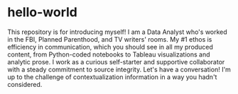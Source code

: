 # hello-world
This repository is for introducing myself!
I am a Data Analyst who's worked in the FBI, Planned Parenthood, and TV writers' rooms. My #1 ethos is efficiency in communication, which you should see in all my produced content, from Python-coded notebooks to Tableau visualizations and analytic prose. I work as a curious self-starter and supportive collaborator with a steady commitment to source integrity. Let's have a conversation! I'm up to the challenge of contextualization information in a way you hadn't considered.
